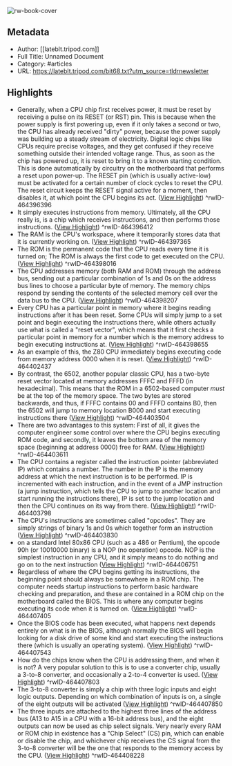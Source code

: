 ![rw-book-cover](https://readwise-assets.s3.amazonaws.com/static/images/article4.6bc1851654a0.png)

## Metadata
- Author: [[lateblt.tripod.com]]
- Full Title: Unnamed Document
- Category: #articles
- URL: https://lateblt.tripod.com/bit68.txt?utm_source=tldrnewsletter

## Highlights
- Generally, when a CPU chip first receives power, it must be reset by
  receiving a pulse on its RESET (or RST) pin. This is because when the power
  supply is first powering up, even if it only takes a second or two, the CPU
  has already received "dirty" power, because the power supply was building up
  a steady stream of electricity. Digital logic chips like CPUs require precise
  voltages, and they get confused if they receive something outside their
  intended voltage range. Thus, as soon as the chip has powered up, it is reset
  to bring it to a known starting condition. This is done automatically by
  circuitry on the motherboard that performs a reset upon power-up. The RESET
  pin (which is usually active-low) must be activated for a certain number of
  clock cycles to reset the CPU. The reset circuit keeps the RESET signal
  active for a moment, then disables it, at which point the CPU begins its act. ([View Highlight](https://read.readwise.io/read/01gqsg194namjjqjf7kgwa06zt))
^rwID-464396396
- It simply
  executes instructions from memory. Ultimately, all the CPU really is, is a
  chip which receives instructions, and then performs those instructions. ([View Highlight](https://read.readwise.io/read/01gqsg1xby39vxr45gp0m53per))
^rwID-464396412
- The RAM is the CPU's workspace, where
  it temporarily stores data that it is currently working on. ([View Highlight](https://read.readwise.io/read/01gqsg2v940z3mwe29kjbny8n5))
^rwID-464397365
- The ROM is the
  permanent code that the CPU reads every time it is turned on; The ROM is
  always the first code to get executed on the CPU. ([View Highlight](https://read.readwise.io/read/01gqsg3hs1e9hhjg1tz2ywh5r1))
^rwID-464398016
- The CPU addresses memory
  (both RAM and ROM) through the address bus, sending out a particular
  combination of 1s and 0s on the address bus lines to choose a particular byte
  of memory. The memory chips respond by sending the contents of the selected
  memory cell over the data bus to the CPU. ([View Highlight](https://read.readwise.io/read/01gqsg407han7xgpw7bx6d9kpr))
^rwID-464398207
- Every CPU has a particular point in memory where it begins reading
  instructions after it has been reset. Some CPUs will simply jump to a set
  point and begin executing the instructions there, while others actually use
  what is called a "reset vector", which means that it first checks a
  particular point in memory for a number which is the memory address to begin
  executing instructions at. ([View Highlight](https://read.readwise.io/read/01gqsg6mvdkz53r22yrz5r52k8))
^rwID-464398655
- As an example of this, the Z80 CPU immediately begins executing code from
  memory address 0000 when it is reset. ([View Highlight](https://read.readwise.io/read/01gqsgd1nz13rgs6cyk3c3f4sa))
^rwID-464402437
- By
  contrast, the 6502, another popular classic CPU, has a two-byte reset vector
  located at memory addresses FFFC and FFFD (in hexadecimal). This means that
  the ROM in a 6502-based computer *must* be at the top of the memory space.
  The two bytes are stored backwards, and thus, if FFFC contains 00 and FFFD
  contains B0, then the 6502 will jump to memory location B000 and start
  executing instructions there ([View Highlight](https://read.readwise.io/read/01gqsgdyde87p4q44k99h6avck))
^rwID-464403504
- There are two advantages to this system: First
  of all, it gives the computer engineer some control over where the CPU begins
  executing ROM code, and secondly, it leaves the bottom area of the memory
  space (beginning at address 0000) free for RAM. ([View Highlight](https://read.readwise.io/read/01gqsgfhcs0y3ctp9wvp45b8mh))
^rwID-464403611
- The CPU contains a register called the instruction pointer (abbreviated IP)
  which contains a number. The number in the IP is the memory address at which
  the next instruction is to be performed. IP is incremented with each
  instruction, and in the event of a JMP instruction (a jump instruction, which
  tells the CPU to jump to another location and start running the instructions
  there), IP is set to the jump location and then the CPU continues on its way
  from there. ([View Highlight](https://read.readwise.io/read/01gqsgj529ja9v27777c82h0qh))
^rwID-464403798
- The CPU's instructions are sometimes called "opcodes". They are
  simply strings of binary 1s and 0s which together form an instruction ([View Highlight](https://read.readwise.io/read/01gqsgk0v4j015ehtnbzt1qhp0))
^rwID-464403830
- on a standard Intel 80x86 CPU (such as a 486 or Pentium), the opcode
  90h (or 10010000 binary) is a NOP (no operation) opcode. NOP is the simplest
  instruction in any CPU, and it simply means to do nothing and go on to the
  next instruction ([View Highlight](https://read.readwise.io/read/01gqsgw4waz7gfje6z5xvqq81q))
^rwID-464406751
- Regardless of where the CPU begins getting its instructions, the beginning
  point should always be somewhere in a ROM chip. The computer needs startup
  instructions to perform basic hardware checking and preparation, and these
  are contained in a ROM chip on the motherboard called the BIOS. This is where
  any computer begins executing its code when it is turned on. ([View Highlight](https://read.readwise.io/read/01gqsh33n9pkmdbtwp2czw5906))
^rwID-464407405
- Once the BIOS code has been executed, what happens next depends entirely on
  what is in the BIOS, although normally the BIOS will begin looking for a disk
  drive of some kind and start executing the instructions there (which is
  usually an operating system). ([View Highlight](https://read.readwise.io/read/01gqsh5vfrb76a3wy0qwhc2sam))
^rwID-464407543
- How do the chips know when the CPU is addressing them, and when
  it is not? A very popular solution to this is to use a converter chip,
  usually a 3-to-8 converter, and occasionally a 2-to-4 converter is used. ([View Highlight](https://read.readwise.io/read/01gqsh7tmnjh7gsdz3ehaca4ee))
^rwID-464407803
- The 3-to-8 converter is simply a chip with three logic inputs and eight logic
  outputs. Depending on which combination of inputs is on, a single of the
  eight outputs will be activated ([View Highlight](https://read.readwise.io/read/01gqsh8t0hse279dvwzfpars1e))
^rwID-464407850
- The three inputs
  are attached to the highest three lines of the address bus (A13 to A15 in a
  CPU with a 16-bit address bus), and the eight outputs can now be used as chip
  select signals. Very nearly every RAM or ROM chip in existence has a "Chip
  Select" (CS) pin, which can enable or disable the chip, and whichever chip
  receives the CS signal from the 3-to-8 converter will be the one that
  responds to the memory access by the CPU. ([View Highlight](https://read.readwise.io/read/01gqshd2hqeb1rctskqb37dwwn))
^rwID-464408228
	